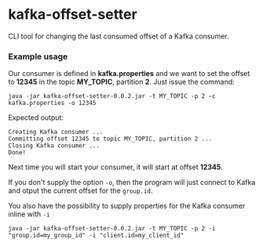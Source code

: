 # kafka-offset-setter
CLI tool for changing the last consumed offset of a Kafka consumer.

### Example usage
Our consumer is defined in **kafka.properties** and we want to set the offset to **12345** in the topic **MY_TOPIC**, partition **2**. Just issue the command:

    java -jar kafka-offset-setter-0.0.2.jar -t MY_TOPIC -p 2 -c kafka.properties -o 12345
    
Expected output:

    Creating Kafka consumer ...
    Committing offset 12345 to topic MY_TOPIC, partition 2 ...
    Closing Kafka consumer ...
    Done!

Next time you will start your consumer, it will start at offset **12345**.

If you don't supply the option `-o`, then the program will just connect to Kafka and otput the current offset for the `group.id`.

You also have the possibility to supply properties for the Kafka consumer inline with `-i`

    java -jar kafka-offset-setter-0.0.2.jar -t MY_TOPIC -p 2 -i "group.id=my_group_id" -i "client.id=my_client_id"

